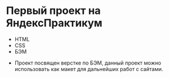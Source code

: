 # Первый проект на ЯндексПрактикум
* HTML
* CSS
* БЭМ
- Проект посвящен верстке по БЭМ, данный проект можно использовать как макет для дальнейших работ с сайтами.
